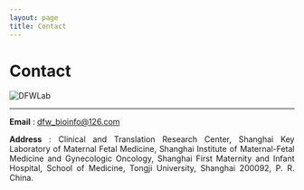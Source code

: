 ```yaml
---
layout: page
title: Contact
---
```

<style>
p {
    text-align: justify;
}
</style>

<div class="container-lg">
    <div class="row">
        <div class="col-lg-12">
            <h1>Contact</h1>
            <img alt="DFWLab" src="/assets/img/DFlab-cycle.png"/>
            <hr/>
        </div>
    </div>
</div>


**Email** : [dfw_bioinfo@126.com](mailto:dfw_bioinfo@126.com)

**Address** : Clinical and Translation Research Center, Shanghai Key Laboratory of Maternal Fetal Medicine, Shanghai Institute of Maternal-Fetal Medicine and Gynecologic Oncology, Shanghai First Maternity and Infant Hospital, School of Medicine, Tongji University, Shanghai 200092, P. R. China.

